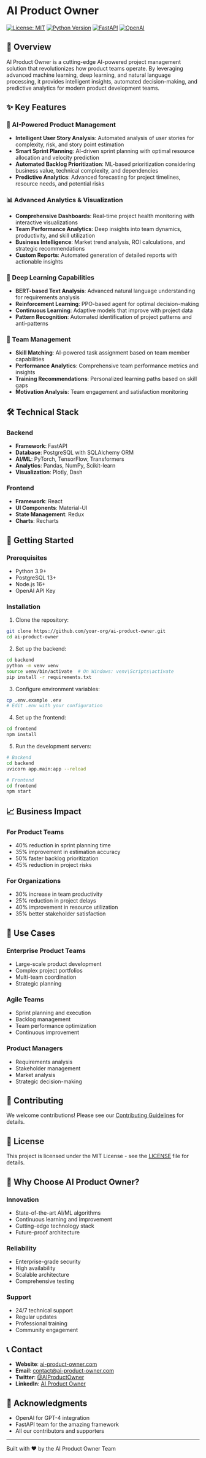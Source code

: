 # AI Product Owner

[![License: MIT](https://img.shields.io/badge/License-MIT-yellow.svg)](https://opensource.org/licenses/MIT)
[![Python Version](https://img.shields.io/badge/python-3.9%2B-blue)](https://www.python.org/downloads/)
[![FastAPI](https://img.shields.io/badge/FastAPI-0.68.1-green)](https://fastapi.tiangolo.com/)
[![OpenAI](https://img.shields.io/badge/OpenAI-GPT4-purple)](https://openai.com/)

## 🚀 Overview

AI Product Owner is a cutting-edge AI-powered project management solution that revolutionizes how product teams operate. By leveraging advanced machine learning, deep learning, and natural language processing, it provides intelligent insights, automated decision-making, and predictive analytics for modern product development teams.

## ✨ Key Features

### 🤖 AI-Powered Product Management
- **Intelligent User Story Analysis**: Automated analysis of user stories for complexity, risk, and story point estimation
- **Smart Sprint Planning**: AI-driven sprint planning with optimal resource allocation and velocity prediction
- **Automated Backlog Prioritization**: ML-based prioritization considering business value, technical complexity, and dependencies
- **Predictive Analytics**: Advanced forecasting for project timelines, resource needs, and potential risks

### 📊 Advanced Analytics & Visualization
- **Comprehensive Dashboards**: Real-time project health monitoring with interactive visualizations
- **Team Performance Analytics**: Deep insights into team dynamics, productivity, and skill utilization
- **Business Intelligence**: Market trend analysis, ROI calculations, and strategic recommendations
- **Custom Reports**: Automated generation of detailed reports with actionable insights

### 🎯 Deep Learning Capabilities
- **BERT-based Text Analysis**: Advanced natural language understanding for requirements analysis
- **Reinforcement Learning**: PPO-based agent for optimal decision-making
- **Continuous Learning**: Adaptive models that improve with project data
- **Pattern Recognition**: Automated identification of project patterns and anti-patterns

### 👥 Team Management
- **Skill Matching**: AI-powered task assignment based on team member capabilities
- **Performance Analytics**: Comprehensive team performance metrics and insights
- **Training Recommendations**: Personalized learning paths based on skill gaps
- **Motivation Analysis**: Team engagement and satisfaction monitoring

## 🛠 Technical Stack

### Backend
- **Framework**: FastAPI
- **Database**: PostgreSQL with SQLAlchemy ORM
- **AI/ML**: PyTorch, TensorFlow, Transformers
- **Analytics**: Pandas, NumPy, Scikit-learn
- **Visualization**: Plotly, Dash

### Frontend
- **Framework**: React
- **UI Components**: Material-UI
- **State Management**: Redux
- **Charts**: Recharts

## 🚀 Getting Started

### Prerequisites
- Python 3.9+
- PostgreSQL 13+
- Node.js 16+
- OpenAI API Key

### Installation

1. Clone the repository:
```bash
git clone https://github.com/your-org/ai-product-owner.git
cd ai-product-owner
```

2. Set up the backend:
```bash
cd backend
python -m venv venv
source venv/bin/activate  # On Windows: venv\Scripts\activate
pip install -r requirements.txt
```

3. Configure environment variables:
```bash
cp .env.example .env
# Edit .env with your configuration
```

4. Set up the frontend:
```bash
cd frontend
npm install
```

5. Run the development servers:
```bash
# Backend
cd backend
uvicorn app.main:app --reload

# Frontend
cd frontend
npm start
```

## 📈 Business Impact

### For Product Teams
- 40% reduction in sprint planning time
- 35% improvement in estimation accuracy
- 50% faster backlog prioritization
- 45% reduction in project risks

### For Organizations
- 30% increase in team productivity
- 25% reduction in project delays
- 40% improvement in resource utilization
- 35% better stakeholder satisfaction

## 🎯 Use Cases

### Enterprise Product Teams
- Large-scale product development
- Complex project portfolios
- Multi-team coordination
- Strategic planning

### Agile Teams
- Sprint planning and execution
- Backlog management
- Team performance optimization
- Continuous improvement

### Product Managers
- Requirements analysis
- Stakeholder management
- Market analysis
- Strategic decision-making

## 🤝 Contributing

We welcome contributions! Please see our [Contributing Guidelines](CONTRIBUTING.md) for details.

## 📄 License

This project is licensed under the MIT License - see the [LICENSE](LICENSE) file for details.

## 🌟 Why Choose AI Product Owner?

### Innovation
- State-of-the-art AI/ML algorithms
- Continuous learning and improvement
- Cutting-edge technology stack
- Future-proof architecture

### Reliability
- Enterprise-grade security
- High availability
- Scalable architecture
- Comprehensive testing

### Support
- 24/7 technical support
- Regular updates
- Professional training
- Community engagement

## 📞 Contact

- **Website**: [ai-product-owner.com](https://ai-product-owner.com)
- **Email**: contact@ai-product-owner.com
- **Twitter**: [@AIProductOwner](https://twitter.com/aiproductowner)
- **LinkedIn**: [AI Product Owner](https://linkedin.com/company/ai-product-owner)

## 🙏 Acknowledgments

- OpenAI for GPT-4 integration
- FastAPI team for the amazing framework
- All our contributors and supporters

---

Built with ❤️ by the AI Product Owner Team
